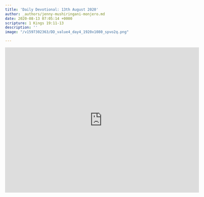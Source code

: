```yaml
---
title: 'Daily Devotional: 13th August 2020'
author: _authors/jenny-mushiringani-monjero.md
date: 2020-08-13 07:05:14 +0000
scripture: 1 Kings 19:11-13
description: ''
image: "/v1597302363/DD_value4_day4_1920x1080_spvo2q.png"

---
```

<iframe src="https://player.vimeo.com/video/447391991" width="640" height="480" frameborder="0" allow="autoplay; fullscreen" allowfullscreen></iframe>
